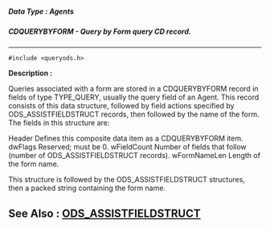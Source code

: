 ##### Data Type : Agents
##### CDQUERYBYFORM - Query by Form query CD record.
---
```
#include <queryods.h>
```
**Description :**

Queries associated with a form are stored in a CDQUERYBYFORM record in fields 
of type TYPE_QUERY, usually the query field of an Agent.  This record consists 
of this data structure, followed by field actions specified by 
ODS_ASSISTFIELDSTRUCT records, then followed by the name of the form.  The 
fields in this structure are:

Header  Defines this composite data item as a CDQUERYBYFORM item.
dwFlags  Reserved;  must be 0.
wFieldCount  Number of fields that follow (number of ODS_ASSISTFIELDSTRUCT 
records).
wFormNameLen Length of the form name.

This structure is followed by the ODS_ASSISTFIELDSTRUCT structures, then a 
packed string containing the form name.

**See Also :**
[ODS_ASSISTFIELDSTRUCT](/reference/Data/ODS_ASSISTFIELDSTRUCT)
---
